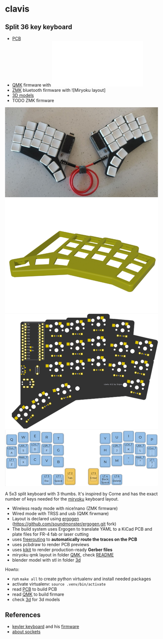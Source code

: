# clavis

## Split 36 key keyboard

- [PCB](pcb/README.md)
- [QMK](firmware/qmk/README.md) firmware with ![Miryoku layout](firmware/qmk/clavis/README.md)
- [ZMK](firmware/zmk/README.md) bluetooth firmware with ![Miryoku layout]
- [3D models](3d/)
- TODO ZMK firmware

<div align="center">
    <img src="images/photo.jpg">
    <img src="images/stl-preview.png">
    <img src="images/board-back.png"/>
    <img src="images/miryoku.png"/>
</div>

A 5x3 split keyboard with 3 thumbs. It's inspired by Corne and
has the exact number of keys needed for the [miryoku](https://github.com/manna-harbour/miryoku) keyboard layout.

- Wireless ready mode with nice!nano (ZMK firmware)
- Wired mode with TRSS and usb (QMK firwmare)
- Layout is declared using [ergogen](https://github.com/mrzealot/ergogen/) (https://github.com/soundmonster/ergogen.git fork)
- The build system uses Ergogen to translate YAML to a KiCad PCB and plate files for FR-4 fab or laser cutting
- uses [freerouting](https://github.com/freerouting/freerouting) to **automatically route the traces on the PCB**
- uses pcbdraw to render PCB previews
- uses [kikit](https://github.com/yaqwsx/KiKit) to render production-ready **Gerber files**
- miryoku qmk layout in folder [QMK](qmk/), check [README](qmk/README.md)
- blender model with stl in folder [3d](3d/)

Howto:

- run `make all` to create python virtualenv and install needed packages
- activate virtualenv: `source .venv/bin/activate`
- read [PCB](pcb/) to build PCB
- read [QMK](qmk/) to build firmare
- check [3d](3d/) for 3d models

## References

- [keyler keyboard](https://github.com/jonathanforking/Keiler) and his [firmware](https://github.com/jonathanforking/Keiler-ZMK)
- [about sockets](https://github.com/joric/nrfmicro/wiki/Sockets)

